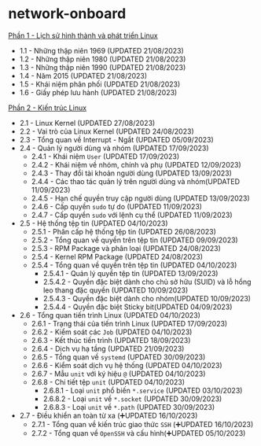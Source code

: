 # network-onboard
[Phần 1 - Lịch sử hình thành và phát triển Linux](https://github.com/volehuy1998/network-onboard/blob/master/linux-onboard/linux-history-onboard.md)

- 1.1 - Những thập niên 1969 (UPDATED 21/08/2023)
- 1.2 - Những thập niên 1980 (UPDATED 21/08/2023)
- 1.3 - Những thập niên 1990 (UPDATED 21/08/2023)
- 1.4 - Năm 2015 (UPDATED 21/08/2023)
- 1.5 - Khái niệm phân phối (UPDATED 21/08/2023)
- 1.6 - Giấy phép lưu hành (UPDATED 21/08/2023)

[Phần 2 - Kiến trúc Linux](https://github.com/volehuy1998/network-onboard/blob/master/linux-onboard/linux-arch-onboard.md)

- 2.1 - Linux Kernel (UPDATED 27/08/2023)
- 2.2 - Vai trò của Linux Kernel (UPDATED 24/08/2023)
- 2.3 - Tổng quan về Interrupt - Ngắt (UPDATED 05/09/2023)
- 2.4 - Quản lý người dùng và nhóm (UPDATED 17/09/2023)
    - 2.4.1 - Khái niệm `User` (UPDATED 17/09/2023)
    - 2.4.2 - Khái niệm về nhóm, chính và phụ (UPDATED 12/09/2023)
    - 2.4.3 - Thay đổi tài khoản người dùng (UPDATED 13/09/2023)
    - 2.4.4 - Các thao tác quản lý trên người dùng và nhóm(UPDATED 11/09/2023)
    - 2.4.5 - Hạn chế quyền truy cập người dùng (UPDATED 13/09/2023)
    - 2.4.6 - Cấp quyền `sudo` tự do (UPDATED 11/09/2023)
    - 2.4.7 - Cấp quyền `sudo` với lệnh cụ thể (UPDATED 11/09/2023)
- 2.5 - Hệ thống tệp tin (UPDATED 04/10/2023)
    - 2.5.1 - Phân cấp hệ thống tệp tin (UPDATED 26/08/2023)
    - 2.5.2 - Tổng quan về quyền trên tệp tin (UPDATED 09/09/2023)
    - 2.5.3 - RPM Package và phân loại (UPDATED 24/08/2023)
    - 2.5.4 - Kernel RPM Package (UPDATED 24/08/2023)
    - 2.5.4 - Tổng quan về quyền trên tệp tin (UPDATED 04/10/2023)
        - 2.5.4.1 - Quản lý quyền tệp tin (UPDATED 13/09/2023)
        - 2.5.4.2 - Quyền đặc biệt dành cho chủ sở hữu (SUID) và lỗ hổng leo thang đặc quyền (UPDATED 10/09/2023)
        - 2.5.4.3 - Quyền đặc biệt dành cho nhóm(UPDATED 10/09/2023)
        - 2.5.4.4 - Quyền đặc biệt Sticky bit(UPDATED 04/09/2023)
- 2.6 - Tổng quan tiến trình Linux (UPDATED 04/10/2023)
    - 2.6.1 - Trạng thái của tiến trình Linux (UPDATED 17/09/2023)
    - 2.6.2 - Kiểm soát các `Job` (UPDATED 04/10/2023)
    - 2.6.3 - Kết thúc tiến trình (UPDATED 18/09/2023)
    - 2.6.4 - Dịch vụ hạ tầng (UPDATED 21/09/2023)
    - 2.6.5 - Tổng quan về `systemd` (UPDATED 30/09/2023)
    - 2.6.6 - Kiểm soát dịch vụ hệ thống (UPDATED 04/10/2023)
    - 2.6.7 - Mẫu `unit` với ký hiệu `@` (UPDATED 04/10/2023)
    - 2.6.8 - Chi tiết tệp `unit` (UPDATED 04/10/2023)
        - 2.6.8.1 - Loại `unit` phổ biến `*.service` (UPDATED 03/10/2023)
        - 2.6.8.2 - Loại `unit` về `*.socket` (UPDATED 30/09/2023)
        - 2.6.8.3 - Loại `unit` về `*.path` (UPDATED 30/09/2023)
- 2.7 - Điều khiển an toàn từ xa (:heavy_plus_sign:UPDATED 16/10/2023)
  - 2.7.1 - Tổng quan về kiến trúc giao thức `SSH` (:heavy_plus_sign:UPDATED 16/10/2023)
  - 2.7.2 - Tổng quan về `OpenSSH` và cấu hình(:heavy_plus_sign:UPDATED 05/10/2023)
